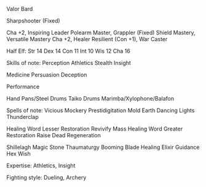 
Valor Bard

Sharpshooter (Fixed)

Cha +2, Inspiring Leader
Polearm Master, Grappler (Fixed)
Shield Mastery, Versatile Mastery
Cha +2, Healer
Resilient (Con +1), War Caster

Half Elf:
  Str 14
  Dex 14
  Con 11
  Int 10
  Wis 12
  Cha 16

Skills of note:
  Perception 
  Athletics
  Stealth
  Insight

  Medicine
  Persuasion
  Deception

  Performance

  Hand Pans/Steel Drums
  Taiko Drums
  Marimba/Xylophone/Balafon

Spells of note:
  Vicious Mockery
  Prestidigitation
  Mold Earth
  Dancing Lights
  Thunderclap

  Healing Word
  Lesser Restoration
  Revivify
  Mass Healing Word
  Greater Restoration
  Raise Dead
  Regeneration

  Shillelagh
  Magic Stone
  Thaumaturgy
  Booming Blade
  Healing Elixir
  Guidance
  Hex
  Wish

Expertise: Athletics, Insight

Fighting style: Dueling, Archery

